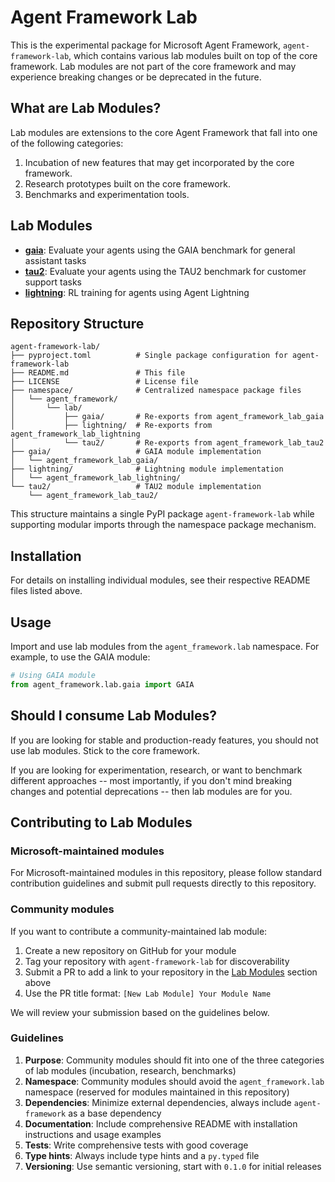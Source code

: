 # Agent Framework Lab

This is the experimental package for Microsoft Agent Framework, `agent-framework-lab`, which contains
various lab modules built on top of the core framework.
Lab modules are not part of the core framework and may experience breaking changes or be deprecated in the future.

## What are Lab Modules?

Lab modules are extensions to the core Agent Framework that fall into
one of the following categories:

1. Incubation of new features that may get incorporated by the core framework.
2. Research prototypes built on the core framework.
3. Benchmarks and experimentation tools.

## Lab Modules

- [**gaia**](./gaia/): Evaluate your agents using the GAIA benchmark for general assistant tasks
- [**tau2**](./tau2/): Evaluate your agents using the TAU2 benchmark for customer support tasks
- [**lightning**](./lightning/): RL training for agents using Agent Lightning

## Repository Structure

```
agent-framework-lab/
├── pyproject.toml          # Single package configuration for agent-framework-lab
├── README.md               # This file
├── LICENSE                 # License file
├── namespace/              # Centralized namespace package files
│   └── agent_framework/
│       └── lab/
│           ├── gaia/       # Re-exports from agent_framework_lab_gaia
│           ├── lightning/  # Re-exports from agent_framework_lab_lightning
│           └── tau2/       # Re-exports from agent_framework_lab_tau2
├── gaia/                   # GAIA module implementation
│   └── agent_framework_lab_gaia/
├── lightning/              # Lightning module implementation
│   └── agent_framework_lab_lightning/
└── tau2/                   # TAU2 module implementation
    └── agent_framework_lab_tau2/
```

This structure maintains a single PyPI package `agent-framework-lab` while supporting modular imports through the namespace package mechanism.

## Installation

For details on installing individual modules, see their respective README files listed above.

## Usage

Import and use lab modules from the `agent_framework.lab` namespace.
For example, to use the GAIA module:

```python
# Using GAIA module
from agent_framework.lab.gaia import GAIA
```

## Should I consume Lab Modules?

If you are looking for stable and production-ready features, you should not use lab modules. Stick to the core framework.

If you are looking for experimentation, research, or want to
benchmark different approaches -- most importantly, if you don't mind breaking changes and potential deprecations --
then lab modules are for you.

## Contributing to Lab Modules

### Microsoft-maintained modules

For Microsoft-maintained modules in this repository, please follow standard contribution guidelines and submit pull requests directly to this repository.

### Community modules

If you want to contribute a community-maintained lab module:

1. Create a new repository on GitHub for your module
2. Tag your repository with `agent-framework-lab` for discoverability
3. Submit a PR to add a link to your repository in the [Lab Modules](#lab-modules) section above
4. Use the PR title format: `[New Lab Module] Your Module Name`

We will review your submission based on the guidelines below.

### Guidelines

1. **Purpose**: Community modules should fit into one of the three categories of lab modules (incubation, research, benchmarks)
2. **Namespace**: Community modules should avoid the `agent_framework.lab` namespace (reserved for modules maintained in this repository)
3. **Dependencies**: Minimize external dependencies, always include `agent-framework` as a base dependency
4. **Documentation**: Include comprehensive README with installation instructions and usage examples
5. **Tests**: Write comprehensive tests with good coverage
6. **Type hints**: Always include type hints and a `py.typed` file
7. **Versioning**: Use semantic versioning, start with `0.1.0` for initial releases
